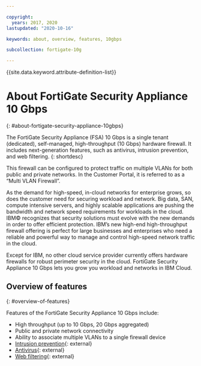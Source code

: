 ```yaml
---

copyright:
  years: 2017, 2020
lastupdated: "2020-10-16"

keywords: about, overview, features, 10gbps

subcollection: fortigate-10g

---
```


{{site.data.keyword.attribute-definition-list}}

# About FortiGate Security Appliance 10 Gbps
{: #about-fortigate-security-appliance-10gbps}

The FortiGate Security Appliance (FSA) 10 Gbps is a single tenant (dedicated), self-managed, high-throughput (10 Gbps) hardware firewall. It includes next-generation features, such as antivirus, intrusion prevention, and web filtering. 
{: shortdesc}

This firewall can be configured to protect traffic on multiple VLANs for both public and private networks. In the Customer Portal, it is referred to as a “Multi VLAN Firewall”.

As the demand for high-speed, in-cloud networks for enterprise grows, so does the customer need for securing workload and network. Big data, SAN, compute intensive servers, and highly scalable applications are pushing the bandwidth and network speed requirements for workloads in the cloud. IBM© recognizes that security solutions must evolve with the new demands in order to offer efficient protection. IBM’s new high-end high-throughput firewall offering is perfect for large businesses and enterprises who need a reliable and powerful way to manage and control high-speed network traffic in the cloud.

Except for IBM, no other cloud service provider currently offers hardware firewalls for robust perimeter security in the cloud. FortiGate Security Appliance 10 Gbps lets you grow you workload and networks in IBM Cloud.

## Overview of features
{: #overview-of-features}

Features of the FortiGate Security Appliance 10 Gbps include:

* High throughput (up to 10 Gbps, 20 Gbps aggregated)
* Public and private network connectivity
* Ability to associate multiple VLANs to a single firewall device
* [Intrusion prevention](https://www.fortinet.com/products/security-subscriptions/intrusion-prevention.html){: external}
* [Antivirus](https://www.fortinet.com/products/security-subscriptions/antivirus.html){: external}
* [Web filtering](https://www.fortinet.com/products/security-subscriptions/web-filtering.html){: external}
